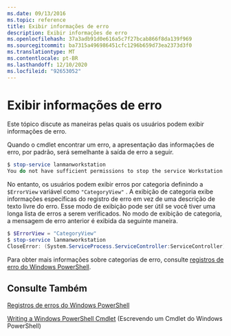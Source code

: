 ```yaml
---
ms.date: 09/13/2016
ms.topic: reference
title: Exibir informações de erro
description: Exibir informações de erro
ms.openlocfilehash: 37a3adb91d0e616a5c7f27bcab866f8da139f969
ms.sourcegitcommit: ba7315a496986451cfc1296b659d73ea2373d3f0
ms.translationtype: MT
ms.contentlocale: pt-BR
ms.lasthandoff: 12/10/2020
ms.locfileid: "92653052"
---
```

# <a name="displaying-error-information"></a>Exibir informações de erro

Este tópico discute as maneiras pelas quais os usuários podem exibir informações de erro.

Quando o cmdlet encontrar um erro, a apresentação das informações de erro, por padrão, será semelhante à saída de erro a seguir.

```powershell
$ stop-service lanmanworkstation
You do not have sufficient permissions to stop the service Workstation.
```

No entanto, os usuários podem exibir erros por categoria definindo a `$ErrorView` variável como `"CategoryView"` . A exibição de categoria exibe informações específicas do registro de erro em vez de uma descrição de texto livre do erro. Esse modo de exibição pode ser útil se você tiver uma longa lista de erros a serem verificados. No modo de exibição de categoria, a mensagem de erro anterior é exibida da seguinte maneira.

```powershell
$ $ErrorView = "CategoryView"
$ stop-service lanmanworkstation
CloseError: (System.ServiceProcess.ServiceController:ServiceController) [stop-service], ServiceCommandException
```

Para obter mais informações sobre categorias de erro, consulte [registros de erro do Windows PowerShell](./windows-powershell-error-records.md).

## <a name="see-also"></a>Consulte Também

[Registros de erros do Windows PowerShell](./windows-powershell-error-records.md)

[Writing a Windows PowerShell Cmdlet](./writing-a-windows-powershell-cmdlet.md) (Escrevendo um Cmdlet do Windows PowerShell)
